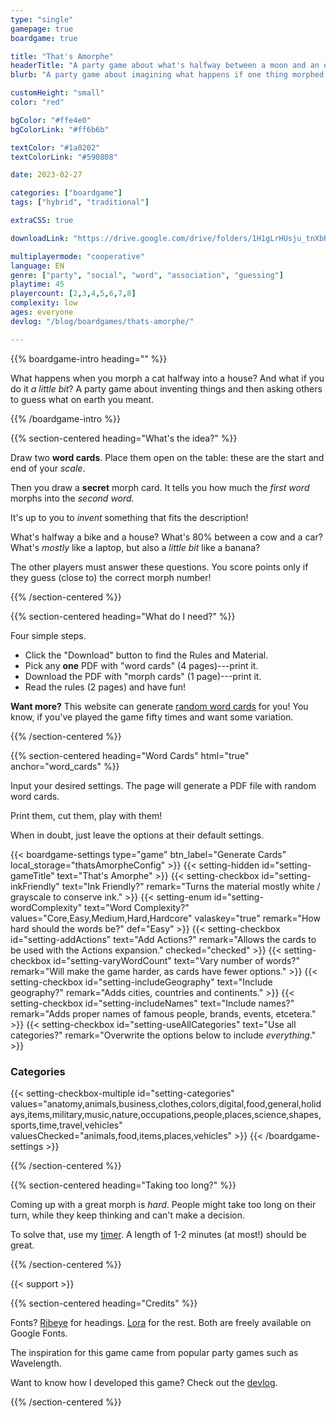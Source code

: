 ```yaml
---
type: "single"
gamepage: true
boardgame: true

title: "That's Amorphe"
headerTitle: "A party game about what's halfway between a moon and an eye"
blurb: "A party game about imagining what happens if one thing morphed into another---or guessing what other players mean with their inventions."

customHeight: "small"
color: "red"

bgColor: "#ffe4e0"
bgColorLink: "#ff6b6b"

textColor: "#1a0202"
textColorLink: "#590808"

date: 2023-02-27

categories: ["boardgame"]
tags: ["hybrid", "traditional"]

extraCSS: true

downloadLink: "https://drive.google.com/drive/folders/1H1gLrHUsju_tnXbKoJYrsGP1sHRNG-6_"

multiplayermode: "cooperative"
language: EN
genre: ["party", "social", "word", "association", "guessing"]
playtime: 45
playercount: [2,3,4,5,6,7,8]
complexity: low
ages: everyone
devlog: "/blog/boardgames/thats-amorphe/"

---
```


{{% boardgame-intro heading="" %}}

What happens when you morph a cat halfway into a house? And what if you do it _a little bit_? A party game about inventing things and then asking others to guess what on earth you meant.

{{% /boardgame-intro %}}

<!-- Introduction + explanation text -->
{{% section-centered heading="What's the idea?" %}}

Draw two **word cards**. Place them open on the table: these are the start and end of your _scale_.

Then you draw a **secret** morph card. It tells you how much the _first word_ morphs into the _second word_.

It's up to you to _invent_ something that fits the description! 

What's halfway a bike and a house? What's 80% between a cow and a car? What's _mostly_ like a laptop, but also a _little bit_ like a banana?

The other players must answer these questions. You score points only if they guess (close to) the correct morph number!

{{% /section-centered %}}

{{% section-centered heading="What do I need?" %}}

Four simple steps.

* Click the "Download" button to find the Rules and Material.
* Pick any **one** PDF with "word cards" (4 pages)---print it.
* Download the PDF with "morph cards" (1 page)---print it.
* Read the rules (2 pages) and have fun!

**Want more?** This website can generate [random word cards](#word_cards) for you! You know, if you've played the game fifty times and want some variation.

{{% /section-centered %}}

{{% section-centered heading="Word Cards" html="true" anchor="word_cards" %}}

<p>Input your desired settings. The page will generate a PDF file with random word cards.</p>
<p>Print them, cut them, play with them!</p>
<p>When in doubt, just leave the options at their default settings.</p>

  {{< boardgame-settings type="game" btn_label="Generate Cards" local_storage="thatsAmorpheConfig" >}}
    {{< setting-hidden id="setting-gameTitle" text="That's Amorphe" >}}
    {{< setting-checkbox id="setting-inkFriendly" text="Ink Friendly?"  remark="Turns the material mostly white / grayscale to conserve ink." >}}
    {{< setting-enum id="setting-wordComplexity" text="Word Complexity?" values="Core,Easy,Medium,Hard,Hardcore" valaskey="true" remark="How hard should the words be?" def="Easy" >}}
    {{< setting-checkbox id="setting-addActions" text="Add Actions?" remark="Allows the cards to be used with the Actions expansion." checked="checked" >}}
    {{< setting-checkbox id="setting-varyWordCount" text="Vary number of words?" remark="Will make the game harder, as cards have fewer options." >}}
    {{< setting-checkbox id="setting-includeGeography" text="Include geography?" remark="Adds cities, countries and continents." >}}
    {{< setting-checkbox id="setting-includeNames" text="Include names?" remark="Adds proper names of famous people, brands, events, etcetera." >}}
    {{< setting-checkbox id="setting-useAllCategories" text="Use all categories?" remark="Overwrite the options below to include <em>everything</em>." >}}
    <h3>Categories</h3>
    {{< setting-checkbox-multiple id="setting-categories" values="anatomy,animals,business,clothes,colors,digital,food,general,holidays,items,military,music,nature,occupations,people,places,science,shapes,sports,time,travel,vehicles" valuesChecked="animals,food,items,places,vehicles" >}}
  {{< /boardgame-settings >}}

{{% /section-centered %}}

{{% section-centered heading="Taking too long?" %}}

Coming up with a great morph is _hard_. People might take too long on their turn, while they keep thinking and can't make a decision.

To solve that, use my [timer](/tools/timer/). A length of 1-2 minutes (at most!) should be great.

{{% /section-centered %}}

{{< support >}}

{{% section-centered heading="Credits" %}}
          
Fonts? [Ribeye](https://fonts.google.com/specimen/Ribeye) for headings. [Lora](https://fonts.google.com/specimen/Lora) for the rest. Both are freely available on Google Fonts.

The inspiration for this game came from popular party games such as Wavelength.

Want to know how I developed this game? Check out the [devlog](/blog/boardgames/thats-amorphe/).

{{% /section-centered %}}